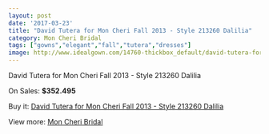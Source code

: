 ```yaml
---
layout: post
date: '2017-03-23'
title: "David Tutera for Mon Cheri Fall 2013 - Style 213260 Dalilia"
category: Mon Cheri Bridal
tags: ["gowns","elegant","fall","tutera","dresses"]
image: http://www.idealgown.com/14760-thickbox_default/david-tutera-for-mon-cheri-fall-2013-style-213260-dalilia.jpg
---
```

David Tutera for Mon Cheri Fall 2013 - Style 213260 Dalilia

On Sales: **$352.495**
<a href="https://www.idealgown.com/en/mon-cheri-bridal/5927-david-tutera-for-mon-cheri-fall-2013-style-213260-dalilia.html"><amp-img layout="responsive" width="600" height="600" src="//www.idealgown.com/14760-thickbox_default/david-tutera-for-mon-cheri-fall-2013-style-213260-dalilia.jpg" alt="David Tutera for Mon Cheri Fall 2013 - Style 213260 Dalilia 0" /></a>
<a href="https://www.idealgown.com/en/mon-cheri-bridal/5927-david-tutera-for-mon-cheri-fall-2013-style-213260-dalilia.html"><amp-img layout="responsive" width="600" height="600" src="//www.idealgown.com/14762-thickbox_default/david-tutera-for-mon-cheri-fall-2013-style-213260-dalilia.jpg" alt="David Tutera for Mon Cheri Fall 2013 - Style 213260 Dalilia 1" /></a>
<a href="https://www.idealgown.com/en/mon-cheri-bridal/5927-david-tutera-for-mon-cheri-fall-2013-style-213260-dalilia.html"><amp-img layout="responsive" width="600" height="600" src="//www.idealgown.com/14761-thickbox_default/david-tutera-for-mon-cheri-fall-2013-style-213260-dalilia.jpg" alt="David Tutera for Mon Cheri Fall 2013 - Style 213260 Dalilia 2" /></a>

Buy it: [David Tutera for Mon Cheri Fall 2013 - Style 213260 Dalilia](https://www.idealgown.com/en/mon-cheri-bridal/5927-david-tutera-for-mon-cheri-fall-2013-style-213260-dalilia.html "David Tutera for Mon Cheri Fall 2013 - Style 213260 Dalilia")

View more: [Mon Cheri Bridal](https://www.idealgown.com/en/88-mon-cheri-bridal "Mon Cheri Bridal")
